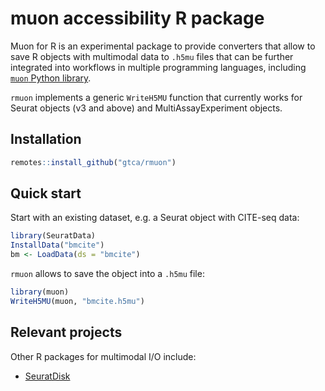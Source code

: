 # muon accessibility R package

Muon for R is an experimental package to provide converters that allow to save R objects with multimodal data to `.h5mu` files that can be further integrated into workflows in multiple programming languages, including [`muon` Python library](https://github.com/gtca/muon).

`rmuon` implements a generic `WriteH5MU` function that currently works for Seurat objects (v3 and above) and MultiAssayExperiment objects.

## Installation

```R
remotes::install_github("gtca/rmuon")
```

## Quick start

Start with an existing dataset, e.g. a Seurat object with CITE-seq data:

```R
library(SeuratData)
InstallData("bmcite")
bm <- LoadData(ds = "bmcite")
```
`rmuon` allows to save the object into a `.h5mu` file:

```R
library(muon)
WriteH5MU(muon, "bmcite.h5mu")
```

## Relevant projects

Other R packages for multimodal I/O include:

- [SeuratDisk](https://github.com/mojaveazure/seurat-disk)
